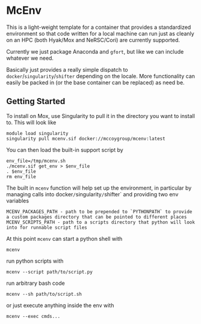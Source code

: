 
# McEnv

This is a light-weight template for a container that provides a standardized environment so that code written for a local machine can run just as cleanly on an HPC (both Hyak/Mox and NeRSC/Cori) are currently supported.

Currently we just package Anaconda and `gfort`, but like we can include whatever we need.

Basically just provides a really simple dispatch to `docker`/`singularity`/`shifter` depending on the locale.
More functionality can easily be packed in (or the base container can be replaced) as need be.

## Getting Started

To install on Mox, use Singularity to pull it in the directory you want to install to. 
This will look like

```shell script
module load singularity
singularity pull mcenv.sif docker://mccoygroup/mcenv:latest
```

You can then load the built-in support script by

```shell script
env_file=/tmp/mcenv.sh
./mcenv.sif get_env > $env_file
. $env_file
rm env_file
```

The built in `mcenv` function will help set up the environment, in particular by managing calls into docker`/`singularity`/`shifter` and providing two env variables

```lang-none
MCENV_PACKAGES_PATH - path to be prepended to `PYTHONPATH` to provide a custom packages directory that can be pointed to different places
MCENV_SCRIPTS_PATH - path to a scripts directory that python will look into for runnable script files
```

At this point `mcenv` can start a python shell with

```shell script
mcenv
```

run python scripts with

```shell script
mcenv --script path/to/script.py
```

run arbitrary bash code

```shell script
mcenv --sh path/to/script.sh
```

or just execute anything inside the env with

```shell script
mcenv --exec cmds...
```